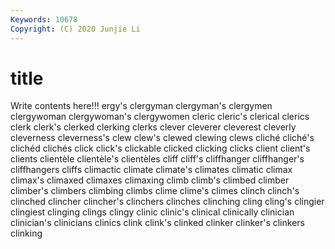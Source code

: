 ```yaml
---
Keywords: 10678
Copyright: (C) 2020 Junjie Li
---
```


# title

Write contents here!!!
ergy's 
clergyman 
clergyman's
clergymen 
clergywoman 
clergywoman's 
clergywomen 
cleric 
cleric's 
clerical 
clerics 
clerk 
clerk's
clerked 
clerking 
clerks 
clever 
cleverer 
cleverest 
cleverly 
cleverness 
cleverness's 
clew
clew's 
clewed 
clewing 
clews 
cliché 
cliché's 
clichéd 
clichés 
click 
click's
clickable 
clicked 
clicking 
clicks 
client 
client's 
clients 
clientèle 
clientèle's 
clientèles
cliff 
cliff's 
cliffhanger 
cliffhanger's 
cliffhangers 
cliffs 
climactic 
climate 
climate's 
climates
climatic 
climax 
climax's 
climaxed 
climaxes 
climaxing 
climb 
climb's 
climbed 
climber
climber's 
climbers 
climbing 
climbs 
clime 
clime's 
climes 
clinch 
clinch's 
clinched
clincher 
clincher's 
clinchers 
clinches 
clinching 
cling 
cling's 
clingier 
clingiest 
clinging
clings 
clingy 
clinic 
clinic's 
clinical 
clinically 
clinician 
clinician's 
clinicians 
clinics
clink 
clink's 
clinked 
clinker 
clinker's 
clinkers 
clinking 
